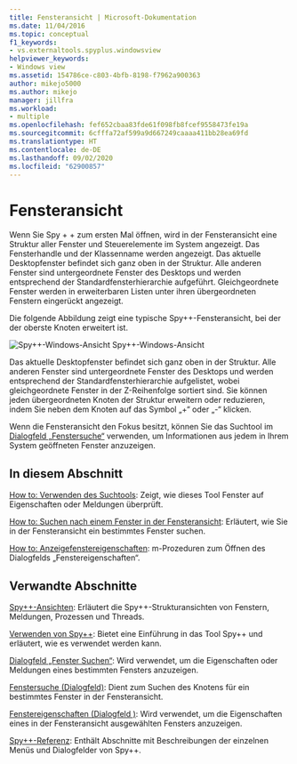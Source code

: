 ```yaml
---
title: Fensteransicht | Microsoft-Dokumentation
ms.date: 11/04/2016
ms.topic: conceptual
f1_keywords:
- vs.externaltools.spyplus.windowsview
helpviewer_keywords:
- Windows view
ms.assetid: 154786ce-c803-4bfb-8198-f7962a900363
author: mikejo5000
ms.author: mikejo
manager: jillfra
ms.workload:
- multiple
ms.openlocfilehash: fef652cbaa83fde61f098fb8fcef9558473fe19a
ms.sourcegitcommit: 6cfffa72af599a9d667249caaaa411bb28ea69fd
ms.translationtype: HT
ms.contentlocale: de-DE
ms.lasthandoff: 09/02/2020
ms.locfileid: "62900857"
---
```

# <a name="windows-view"></a>Fensteransicht
Wenn Sie Spy + + zum ersten Mal öffnen, wird in der Fensteransicht eine Struktur aller Fenster und Steuerelemente im System angezeigt. Das Fensterhandle und der Klassenname werden angezeigt. Das aktuelle Desktopfenster befindet sich ganz oben in der Struktur. Alle anderen Fenster sind untergeordnete Fenster des Desktops und werden entsprechend der Standardfensterhierarchie aufgeführt. Gleichgeordnete Fenster werden in erweiterbaren Listen unter ihren übergeordneten Fenstern eingerückt angezeigt.

 Die folgende Abbildung zeigt eine typische Spy++-Fensteransicht, bei der der oberste Knoten erweitert ist.

 ![Spy&#43;&#43;-Windows-Ansicht](../debugger/media/spy--_windowsview.png "Spy++_WindowsView") Spy++-Windows-Ansicht

 Das aktuelle Desktopfenster befindet sich ganz oben in der Struktur. Alle anderen Fenster sind untergeordnete Fenster des Desktops und werden entsprechend der Standardfensterhierarchie aufgelistet, wobei gleichgeordnete Fenster in der Z-Reihenfolge sortiert sind. Sie können jeden übergeordneten Knoten der Struktur erweitern oder reduzieren, indem Sie neben dem Knoten auf das Symbol „+“ oder „-“ klicken.

 Wenn die Fensteransicht den Fokus besitzt, können Sie das Suchtool im [Dialogfeld „Fenstersuche“](../debugger/window-search-dialog-box.md) verwenden, um Informationen aus jedem in Ihrem System geöffneten Fenster anzuzeigen.

## <a name="in-this-section"></a>In diesem Abschnitt
 [How to: Verwenden des Suchtools](../debugger/how-to-use-the-finder-tool.md): Zeigt, wie dieses Tool Fenster auf Eigenschaften oder Meldungen überprüft.

 [How to: Suchen nach einem Fenster in der Fensteransicht](../debugger/how-to-search-for-a-window-in-windows-view.md): Erläutert, wie Sie in der Fensteransicht ein bestimmtes Fenster suchen.

 [How to: Anzeigefenstereigenschaften](../debugger/how-to-display-window-properties.md): m-Prozeduren zum Öffnen des Dialogfelds „Fenstereigenschaften“.

## <a name="related-sections"></a>Verwandte Abschnitte
 [Spy++-Ansichten](../debugger/spy-increment-views.md): Erläutert die Spy++-Strukturansichten von Fenstern, Meldungen, Prozessen und Threads.

 [Verwenden von Spy++](../debugger/using-spy-increment.md): Bietet eine Einführung in das Tool Spy++ und erläutert, wie es verwendet werden kann.

 [Dialogfeld „Fenster Suchen“](../debugger/find-window-dialog-box.md): Wird verwendet, um die Eigenschaften oder Meldungen eines bestimmten Fensters anzuzeigen.

 [Fenstersuche (Dialogfeld)](../debugger/window-search-dialog-box.md): Dient zum Suchen des Knotens für ein bestimmtes Fenster in der Fensteransicht.

 [Fenstereigenschaften (Dialogfeld )](../debugger/window-properties-dialog-box.md): Wird verwendet, um die Eigenschaften eines in der Fensteransicht ausgewählten Fensters anzuzeigen.

 [Spy++-Referenz](../debugger/spy-increment-reference.md): Enthält Abschnitte mit Beschreibungen der einzelnen Menüs und Dialogfelder von Spy++.